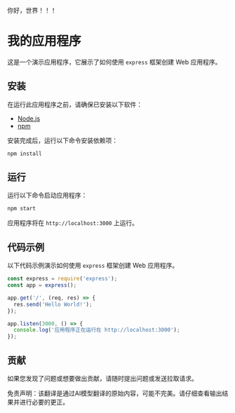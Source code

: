 你好，世界！！！

# 我的应用程序

这是一个演示应用程序，它展示了如何使用 `express` 框架创建 Web 应用程序。

## 安装

在运行此应用程序之前，请确保已安装以下软件：

- [Node.js](https://nodejs.org/)
- [npm](https://www.npmjs.com/)

安装完成后，运行以下命令安装依赖项：

```bash
npm install
```

## 运行

运行以下命令启动应用程序：

```bash
npm start
```

应用程序将在 `http://localhost:3000` 上运行。

## 代码示例

以下代码示例演示如何使用 `express` 框架创建 Web 应用程序。

```javascript
const express = require('express');
const app = express();

app.get('/', (req, res) => {
  res.send('Hello World!');
});

app.listen(3000, () => {
  console.log('应用程序正在运行在 http://localhost:3000');
});
```

## 贡献

如果您发现了问题或想要做出贡献，请随时提出问题或发送拉取请求。


免责声明：该翻译是通过AI模型翻译的原始内容，可能不完美。请仔细查看输出结果并进行必要的更正。
